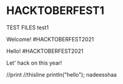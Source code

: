 # HACKTOBERFEST1

TEST FILES
test1

Welcome!
#HACKTOBERFEST2021

Hello!
#HACKTOBERFEST2021

Let' hack on this year!

//print
//thisline
println("hello");
nadeesshaa
